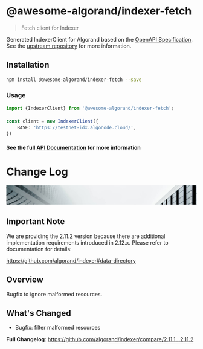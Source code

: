 
# @awesome-algorand/indexer-fetch
> Fetch client for Indexer

Generated IndexerClient for Algorand based on the [OpenAPI Specification](https://raw.githubusercontent.com/algorand/indexer/2.11.2/api/indexer.oas3.yml). 
See the [upstream repository](https://github.com/algorand/indexer) for more information.

## Installation

```bash
npm install @awesome-algorand/indexer-fetch --save
```

### Usage

```typescript
import {IndexerClient} from '@awesome-algorand/indexer-fetch';

const client = new IndexerClient({
    BASE: 'https://testnet-idx.algonode.cloud/',
})
```

#### See the full [API Documentation](https://awesome-algorand.github.io/algo-fetch/guides/clients/indexer/) for more information

# Change Log
![GitHub Logo](https://raw.githubusercontent.com/algorand/go-algorand/master/release/release-banner.jpg)

## Important Note

We are providing the 2.11.2 version because there are additional implementation requirements introduced in 2.12.x. Please refer to documentation for details:

https://github.com/algorand/indexer#data-directory

## Overview
Bugfix to ignore malformed resources.

## What's Changed
* Bugfix: filter malformed resources


**Full Changelog**: https://github.com/algorand/indexer/compare/2.11.1...2.11.2